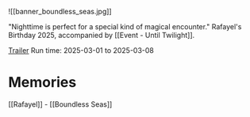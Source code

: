 ![[banner_boundless_seas.jpg]]

"Nighttime is perfect for a special kind of magical encounter."
Rafayel's Birthday 2025, accompanied by [[Event - Until Twilight]].

[Trailer](https://www.youtube.com/watch?v=YU4_hpGN79c)
Run time: 2025-03-01 to 2025-03-08

# Memories
[[Rafayel]] - [[Boundless Seas]]
